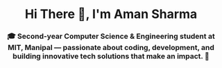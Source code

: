 <h1 align="center">Hi There 👋, I'm Aman Sharma</h1>
<h3 align="center"> 🎓 Second-year Computer Science & Engineering student at MIT, Manipal — passionate about coding, development, and building innovative tech solutions that make an impact. 🚀</h3>
